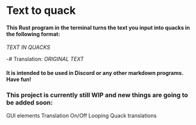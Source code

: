 # Text to quack

#### This Rust program in the terminal turns the text you input into quacks in the following format:

*TEXT IN QUACKS* 

-# Translation: *ORIGINAL TEXT*

#### It is intended to be used in Discord or any other markdown programs. Have fun!

### This project is currently still WIP and new things are going to be added soon:
GUI elements
Translation On/Off
Looping Quack translations
